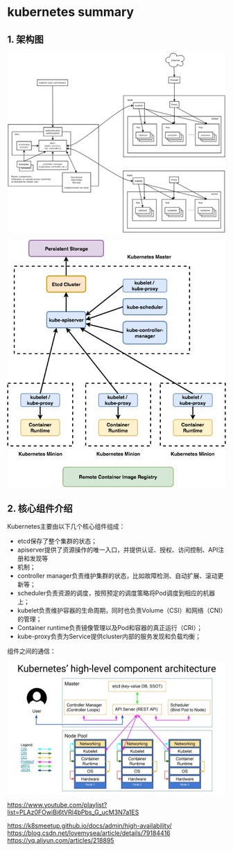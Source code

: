 # kubernetes summary

## 1. 架构图
![](assets/markdown-img-paste-2019022322232198.png)

![](assets/k8s-architecture.jpg)

## 2. 核心组件介绍
Kubernetes主要由以下几个核心组件组成：
* etcd保存了整个集群的状态；
* apiserver提供了资源操作的唯一入口，并提供认证、授权、访问控制、API注册和发现等
* 机制；
* controller manager负责维护集群的状态，比如故障检测、自动扩展、滚动更新等；
* scheduler负责资源的调度，按照预定的调度策略将Pod调度到相应的机器上；
* kubelet负责维护容器的生命周期，同时也负责Volume（CSI）和网络（CNI）的管理；
* Container runtime负责镜像管理以及Pod和容器的真正运行（CRI）；
* kube-proxy负责为Service提供cluster内部的服务发现和负载均衡；

组件之间的通信：

![](assets/markdown-img-paste-20190223222416890.png)


https://www.youtube.com/playlist?list=PLAz0FOwiBi6tVRl4bPbs_G_ucM3N7a1ES

https://k8smeetup.github.io/docs/admin/high-availability/
https://blog.csdn.net/lovemysea/article/details/79184416
https://yq.aliyun.com/articles/218895
